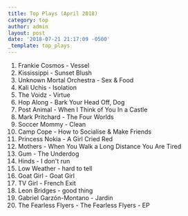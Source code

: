 ```yaml
---
title: Top Plays (April 2018)
category: top
author: admin
layout: post
date: '2018-07-21 21:17:09 -0500'
_template: top_plays
---
```



 1. Frankie Cosmos - Vessel
 2. Kississippi - Sunset Blush
 3. Unknown Mortal Orchestra - Sex & Food
 4. Kali Uchis - Isolation
 5. The Voidz - Virtue
 6. Hop Along - Bark Your Head Off, Dog
 7. Post Animal - When I Think of You In a Castle
 8. Mark Pritchard - The Four Worlds
 9. Soccer Mommy - Clean
10. Camp Cope - How to Socialise & Make Friends
11. Princess Nokia - A Girl Cried Red
12. Mothers - When You Walk a Long Distance You Are Tired
13. Gum - The Underdog
14. Hinds - I don't run
15. Low Weather - hard to tell
16. Goat Girl - Goat Girl
17. TV Girl - French Exit
18. Leon Bridges - good thing
19. Gabriel Garzón-Montano - Jardin
20. The Fearless Flyers - The Fearless Flyers - EP
